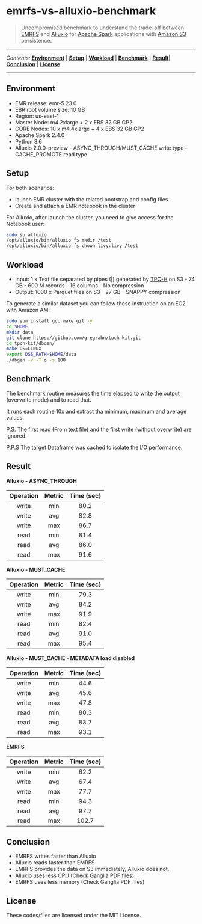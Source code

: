 # emrfs-vs-alluxio-benchmark

> Uncompromised benchmark to understand the trade-off between [EMRFS](https://docs.aws.amazon.com/emr/latest/ManagementGuide/emr-fs.html) and [Alluxio](https://www.alluxio.io/) for [Apache Spark](https://spark.apache.org/) applications with [Amazon S3](https://aws.amazon.com/s3/) persistence.

---

*Contents:* **[Environment](#Environment)** | **[Setup](#Setup)** | **[Workload](#Workload)** | **[Benchmark](#Benchmark)** | **[Result](#Result)**| **[Conclusion](#Conclusion)** | **[License](#License)**

---

## Environment

* EMR release: emr-5.23.0
* EBR root volume size: 10 GB
* Region: us-east-1
* Master Node: m4.2xlarge + 2 x EBS 32 GB GP2
* CORE Nodes: 10 x m4.4xlarge + 4 x EBS 32 GB GP2
* Apache Spark 2.4.0
* Python 3.6
* Alluxio 2.0.0-preview - ASYNC_THROUGH/MUST_CACHE write type - CACHE_PROMOTE read type

## Setup

For both scenarios:
 - launch EMR cluster with the related bootstrap and config files.
 - Create and attach a EMR notebook in the cluster

For Alluxio, after launch the cluster, you need to give access for the Notebook user:

```sh
sudo su alluxio
/opt/alluxio/bin/alluxio fs mkdir /test
/opt/alluxio/bin/alluxio fs chown livy:livy /test
```

## Workload

* Input: 1 x Text file separated by pipes (|) generated by [TPC-H](http://www.tpc.org/tpch/) on S3 - 74 GB - 600 M records - 16 columns - No compression
* Output: 1000 x Parquet files on S3 - 27 GB - SNAPPY compression

To generate a similar dataset you can follow these instruction on an EC2 with Amazon AMI

```sh
sudo yum install gcc make git -y
cd $HOME
mkdir data
git clone https://github.com/gregrahn/tpch-kit.git
cd tpch-kit/dbgen/
make OS=LINUX
export DSS_PATH=$HOME/data
./dbgen -v -T o -s 100
```

## Benchmark

The benchmark routine measures the time elapsed to write the output (overwrite mode) and to read that.

It runs each routine 10x and extract tha minimum, maximum and average values.

P.S. The first read (From text file) and the first write (without overwrite) are ignored.

P.P.S The target Dataframe was cached to isolate the I/O performance. 

## Result

**Alluxio - ASYNC_THROUGH**

| Operation | Metric | Time (sec) |
|:---------:|:------:|:----------:|
|   write   |   min  |    80.2    |
|   write   |   avg  |    82.8    |
|   write   |   max  |    86.7    |
|    read   |   min  |    81.4    |
|    read   |   avg  |    86.0    |
|    read   |   max  |    91.6    |

**Alluxio - MUST_CACHE**

| Operation | Metric | Time (sec) |
|:---------:|:------:|:----------:|
|   write   |   min  |    79.3    |
|   write   |   avg  |    84.2    |
|   write   |   max  |    91.9    |
|    read   |   min  |    82.4    |
|    read   |   avg  |    91.0    |
|    read   |   max  |    95.4    |

**Alluxio - MUST_CACHE - METADATA load disabled**

| Operation | Metric | Time (sec) |
|:---------:|:------:|:----------:|
|   write   |   min  |    44.6    |
|   write   |   avg  |    45.6    |
|   write   |   max  |    47.8    |
|    read   |   min  |    80.3    |
|    read   |   avg  |    83.7    |
|    read   |   max  |    93.1    |

**EMRFS**

| Operation | Metric | Time (sec) |
|:---------:|:------:|:----------:|
|   write   |   min  |    62.2    |
|   write   |   avg  |    67.4    |
|   write   |   max  |    77.7    |
|    read   |   min  |    94.3    |
|    read   |   avg  |    97.7    |
|    read   |   max  |    102.7   |

## Conclusion

* EMRFS writes faster than Alluxio
* Alluxio reads faster than EMRFS
* EMRFS provides the data on S3 immediately, Alluxio does not.
* Alluxio uses less CPU (Check Ganglia PDF files)
* EMRFS uses less memory (Check Ganglia PDF files)

## License

These codes/files are licensed under the MIT License. 
